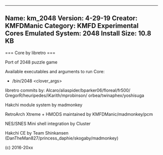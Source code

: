-----------------------
Name: km_2048
Version: 4-29-19
Creator: KMFDManic
Category: KMFD Experimental Cores
Emulated System: 2048
Install Size: 10.8 KB
-----------------------
=== Core by libretro ===

Port of 2048 puzzle game

Available executables and arguments to run Core:
- /bin/2048 <rom> <clover_args>

libretro commits by: 
Alcaro/aliaspider/bparker06/floreal/fr500/
GregorR/heuripedes/iKarith/mprobinson/
orbea/twinaphex/yoshisuga

Hakchi module system by madmonkey

RetroArch Xtreme + HMODS maintained by KMFDManic/madmonkey/pcm

NES/SNES Mini shell integration by Cluster

Hakchi CE by Team Shinkansen (DanTheMan827/princess_daphie/skogaby/madmonkey)

(c) 2016-20xx
